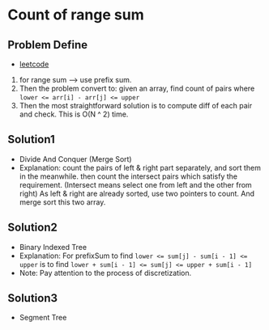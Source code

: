 # Count of range sum
## Problem Define
* [leetcode](https://leetcode.com/problems/count-of-range-sum/description/)
1. for range sum --> use prefix sum. 
2. Then the problem convert to: given an array, find count of pairs where `lower <= arr[i] - arr[j] <= upper`
3. Then the most straightforward solution is to compute diff of each pair and check. This is O(N ^ 2) time.

## Solution1
* Divide And Conquer (Merge Sort)
* Explanation: count the pairs of left & right part separately, and sort them in the meanwhile.
               then count the intersect pairs which satisfy the requirement. 
               (Intersect means select one from left and the other from right)
               As left & right are already sorted, use two pointers to count. And merge sort this two array.

## Solution2
* Binary Indexed Tree
* Explanation: For prefixSum to find `lower <= sum[j] - sum[i - 1] <= upper` is to 
               find `lower + sum[i - 1] <= sum[j] <= upper + sum[i - 1]`
* Note: Pay attention to the process of discretization.

## Solution3
* Segment Tree
